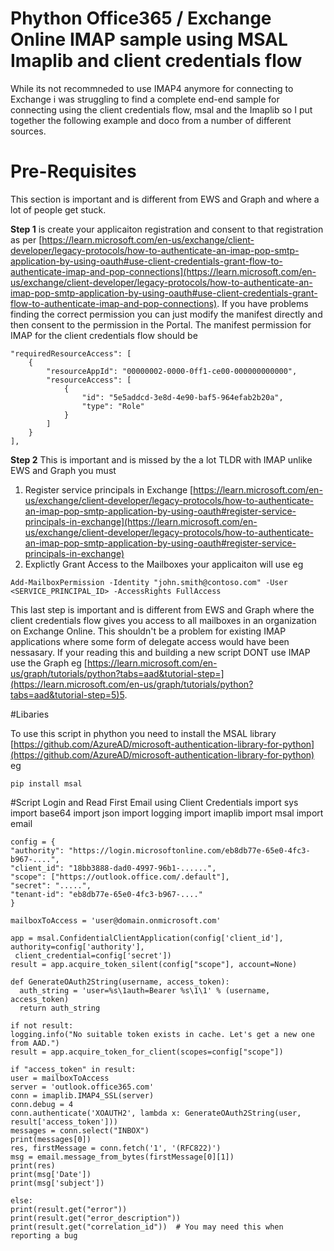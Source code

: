 # Phython Office365 / Exchange Online IMAP sample using MSAL Imaplib and client credentials flow #

While its not recommneded to use IMAP4 anymore for connecting to Exchange i was struggling to find a complete end-end sample for connecting using the client credentials flow, msal and the Imaplib so I put together the following example and doco from a number of different sources. 

# Pre-Requisites #

This section is important and is different from EWS and Graph and where a lot of people get stuck. 

**Step 1** is create your applicaiton registration and consent to that registration as per [https://learn.microsoft.com/en-us/exchange/client-developer/legacy-protocols/how-to-authenticate-an-imap-pop-smtp-application-by-using-oauth#use-client-credentials-grant-flow-to-authenticate-imap-and-pop-connections](https://learn.microsoft.com/en-us/exchange/client-developer/legacy-protocols/how-to-authenticate-an-imap-pop-smtp-application-by-using-oauth#use-client-credentials-grant-flow-to-authenticate-imap-and-pop-connections). If you have problems finding the correct permission you can just modify the manifest directly and then consent to the permission in the Portal. The manifest permission for IMAP for the client credentials flow should be

	"requiredResourceAccess": [
		{
			"resourceAppId": "00000002-0000-0ff1-ce00-000000000000",
			"resourceAccess": [
				{
					"id": "5e5addcd-3e8d-4e90-baf5-964efab2b20a",
					"type": "Role"
				}
			]
		}
	],

**Step 2** This is important and is missed by the a lot TLDR with IMAP unlike EWS and Graph you must 

1. Register service principals in Exchange [https://learn.microsoft.com/en-us/exchange/client-developer/legacy-protocols/how-to-authenticate-an-imap-pop-smtp-application-by-using-oauth#register-service-principals-in-exchange](https://learn.microsoft.com/en-us/exchange/client-developer/legacy-protocols/how-to-authenticate-an-imap-pop-smtp-application-by-using-oauth#register-service-principals-in-exchange)
2. Explictly Grant Access to the Mailboxes your applicaiton will use eg 

`Add-MailboxPermission -Identity "john.smith@contoso.com" -User <SERVICE_PRINCIPAL_ID> -AccessRights FullAccess`

This last step is important and is different from EWS and Graph where the client credentials flow gives you access to all mailboxes in an organization on Exchange Online. This shouldn't be a problem for existing IMAP applications where some form of delegate access would have been nessasary. If your reading this and building a new script DONT use IMAP use the Graph eg [https://learn.microsoft.com/en-us/graph/tutorials/python?tabs=aad&tutorial-step=](https://learn.microsoft.com/en-us/graph/tutorials/python?tabs=aad&tutorial-step=5)5.

#Libaries 

To use this script in phython you need to install the MSAL library [https://github.com/AzureAD/microsoft-authentication-library-for-python](https://github.com/AzureAD/microsoft-authentication-library-for-python) eg

    pip install msal


#Script Login and Read First Email using Client Credentials
    import sys  
    import base64
    import json
    import logging
    import imaplib
    import msal
    import email
    
    config = {
    "authority": "https://login.microsoftonline.com/eb8db77e-65e0-4fc3-b967-....",
    "client_id": "18bb3888-dad0-4997-96b1-......",
    "scope": ["https://outlook.office.com/.default"],
    "secret": ".....",
    "tenant-id": "eb8db77e-65e0-4fc3-b967-...."
    }
    
    mailboxToAccess = 'user@domain.onmicrosoft.com'
    
    app = msal.ConfidentialClientApplication(config['client_id'], authority=config['authority'],
     client_credential=config['secret'])
    result = app.acquire_token_silent(config["scope"], account=None)
    
    def GenerateOAuth2String(username, access_token):
      auth_string = 'user=%s\1auth=Bearer %s\1\1' % (username, access_token)
      return auth_string
    
    if not result:
    logging.info("No suitable token exists in cache. Let's get a new one from AAD.")
    result = app.acquire_token_for_client(scopes=config["scope"])
    
    if "access_token" in result:
    user = mailboxToAccess
    server = 'outlook.office365.com'
    conn = imaplib.IMAP4_SSL(server)  
    conn.debug = 4
    conn.authenticate('XOAUTH2', lambda x: GenerateOAuth2String(user, result['access_token']))
    messages = conn.select("INBOX")
    print(messages[0])
    res, firstMessage = conn.fetch('1', '(RFC822)')
    msg = email.message_from_bytes(firstMessage[0][1])
    print(res)
    print(msg['Date'])
    print(msg['subject'])
    
    else:
    print(result.get("error"))
    print(result.get("error_description"))
    print(result.get("correlation_id"))  # You may need this when reporting a bug



   
  
